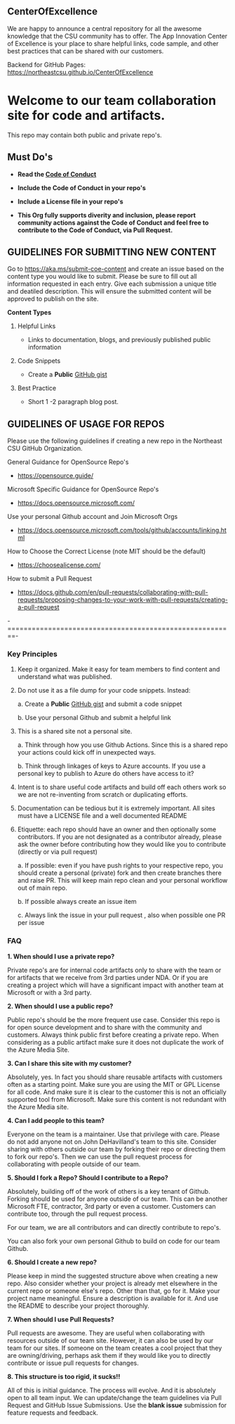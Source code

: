 ## CenterOfExcellence
We are happy to announce a central repository for all the awesome knowledge that the CSU community has to offer.  The App Innovation Center of Excellence is your place to share helpful links, code sample, and other best practices that can be shared with our customers.

Backend for GitHub Pages: https://northeastcsu.github.io/CenterOfExcellence

# Welcome to our team collaboration site for code and artifacts.

This repo may contain both public and private repo's.

## **Must Do's**

* **Read the [Code of Conduct](https://github.com/NortheastMedia/REPO-USAGE-DOCS/blob/master/code_of_conduct.md)**

* **Include the Code of Conduct in your repo's**

* **Include a License file in your repo's**

* **This Org fully supports diverity and inclusion, please report community actions against the Code of Conduct and feel free to contribute to the Code of Conduct, via Pull Request.**

## **GUIDELINES FOR SUBMITTING NEW CONTENT**

Go to https://aka.ms/submit-coe-content and create an issue based on the content type you would like to submit. Please be sure to fill out all information requested in each entry. Give each submission a unique title and deatiled description. This will ensure the submitted content will be approved to publish on the site. 


**Content Types**

1. Helpful Links

    * Links to documentation, blogs, and previously published public information

1. Code Snippets

    * Create a **Public** [GitHub gist](https://docs.github.com/en/get-started/writing-on-github/editing-and-sharing-content-with-gists/creating-gists)

1. Best Practice

    * Short 1 -2 paragraph blog post. 


## **GUIDELINES OF USAGE FOR REPOS**
Please use the following guidelines if creating a new repo in the Northeast CSU GitHub Organization.

General Guidance for OpenSource Repo's
* https://opensource.guide/

Microsoft Specific Guidance for OpenSource Repo's
* https://docs.opensource.microsoft.com/

Use your personal Github account and Join Microsoft Orgs
* https://docs.opensource.microsoft.com/tools/github/accounts/linking.html

How to Choose the Correct License (note MIT should be the default)
* https://choosealicense.com/

How to submit a Pull Request
* https://docs.github.com/en/pull-requests/collaborating-with-pull-requests/proposing-changes-to-your-work-with-pull-requests/creating-a-pull-request

-========================================================-

### Key Principles

1. Keep it organized. Make it easy for team members to find content and understand what was published.

2. Do not use it as a file dump for your code snippets. Instead:
    
    a. Create a **Public** [GitHub gist](https://docs.github.com/en/get-started/writing-on-github/editing-and-sharing-content-with-gists/creating-gists) and submit a code snippet

    b. Use your personal Github and submit a helpful link

3. This is a shared site not a personal site.

    a. Think through how you use Github Actions. Since this is a shared repo your actions could kick off in unexpected ways.

    b. Think through linkages of keys to Azure accounts. If you use a personal key to publish to Azure do others have access to it?

4. Intent is to share useful code artifacts and build off each others work so we are not re-inventing from scratch or duplicating efforts.

5. Documentation can be tedious but it is extremely important. All sites must have a LICENSE file and a well documented README

6. Etiquette:  each repo should have an owner and then optionally some contributors. If you are not designated as a contributor already, please ask the owner before contributing how they would like you to contribute (directly or via pull request)

    a. If possible: even  if you have push rights to your respective repo, you should create a personal (private) fork and then create branches there and raise PR. This will keep main repo clean and your personal workflow out of main repo. 

    b. If possible always create an issue item

    c. Always link the issue in your pull request , also when possible one PR per issue

### FAQ

**1. When should I use a private repo?**

Private repo's are for internal code artifacts only to share with the team or for artifacts that we receive from 3rd parties under NDA. Or if you are creating a project which will have a significant impact with another team at Microsoft or with a  3rd party.

**2. When should I use a public repo?**

Public repo's should be the more frequent use case. Consider this repo is for open source development and to share with the community and customers. Always think public first before creating a private repo. When considering as a public artifact make sure it does not duplicate the work of the Azure Media Site.

**3. Can I share this site with my customer?**

Absolutely, yes. In fact you should share reusable artifacts with customers often as a starting point. Make sure you are using the MIT or GPL License for all code. And make sure it is clear to the customer this is not an officially supported tool from Microsoft. Make sure this content is not redundant with the Azure Media site.

**4. Can I add people to this team?**

Everyone on the team is a maintainer. Use that privilege with care. Please do not add anyone not on John DeHavilland's team to this site. Consider sharing with others outside our team by forking their repo or directing them to fork our repo's. Then we can use the pull request process for collaborating with people outside of our team.

**5. Should I fork a Repo? Should I contribute to a Repo?**

Absolutely, building off of the work of others is a key tenant of Github. Forking should be used for anyone outside of our team. This can be another Microsoft FTE, contractor, 3rd party or even a customer. Customers can contribute too, through the pull request process.
	
For our team, we are all contributors and can directly contribute to repo's.
	
You can also fork your own personal Github to build on code for our team Github.


**6. Should I create a new repo?**

Please keep in mind the suggested structure above when creating a new repo. Also consider whether your project is already met elsewhere in the current repo or someone else's repo. Other than that, go for it. Make your project name meaningful. Ensure a description is available for it. And use the README to describe your project thoroughly.

**7. When should I use Pull Requests?**

Pull requests are awesome. They are useful when collaborating with resources outside of our team site. However, it can also be used by our team for our sites. If someone on the team creates a cool project that they are owning/driving, perhaps ask them if they would like you to directly contribute or issue pull requests for changes.

**8. This structure is too rigid, it sucks!!**
	
All of this is initial guidance. The process will evolve. And it is absolutely open to all team input. We can update/change the team guidelines via Pull Request and GitHub Issue Submissions. Use the **blank issue** submission for feature requests and feedback.
